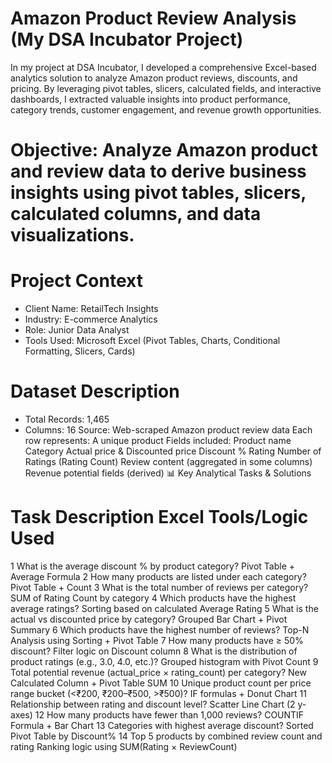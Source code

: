 # Amazon Product Review Analysis (My DSA Incubator Project)
In my project at DSA Incubator, I developed a comprehensive Excel-based analytics solution to analyze Amazon product reviews, discounts, and pricing. By leveraging pivot tables, slicers, calculated fields, and interactive dashboards, I extracted valuable insights into product performance, category trends, customer engagement, and revenue growth opportunities.

# Objective: **Analyze Amazon product and review data to derive business insights using pivot tables, slicers, calculated columns, and data visualizations.**

# Project Context
* Client Name: RetailTech Insights
* Industry: E-commerce Analytics
* Role: Junior Data Analyst
* Tools Used: Microsoft Excel (Pivot Tables, Charts, Conditional Formatting, Slicers, Cards)

# Dataset Description
* Total Records: 1,465
* Columns: 16
Source: Web-scraped Amazon product review data
Each row represents: A unique product
Fields included:
Product name
Category
Actual price & Discounted price
Discount %
Rating
Number of Ratings (Rating Count)
Review content (aggregated in some columns)
Revenue potential fields (derived)
📊 Key Analytical Tasks & Solutions
#	Task Description	Excel Tools/Logic Used
1	What is the average discount % by product category?	Pivot Table + Average Formula
2	How many products are listed under each category?	Pivot Table + Count
3	What is the total number of reviews per category?	SUM of Rating Count by category
4	Which products have the highest average ratings?	Sorting based on calculated Average Rating
5	What is the actual vs discounted price by category?	Grouped Bar Chart + Pivot Summary
6	Which products have the highest number of reviews?	Top-N Analysis using Sorting + Pivot Table
7	How many products have ≥ 50% discount?	Filter logic on Discount column
8	What is the distribution of product ratings (e.g., 3.0, 4.0, etc.)?	Grouped histogram with Pivot Count
9	Total potential revenue (actual_price × rating_count) per category?	New Calculated Column + Pivot Table SUM
10	Unique product count per price range bucket (<₹200, ₹200–₹500, >₹500)?	IF formulas + Donut Chart
11	Relationship between rating and discount level?	Scatter Line Chart (2 y-axes)
12	How many products have fewer than 1,000 reviews?	COUNTIF Formula + Bar Chart
13	Categories with highest average discount?	Sorted Pivot Table by Discount%
14	Top 5 products by combined review count and rating	Ranking logic using SUM(Rating × ReviewCount)


